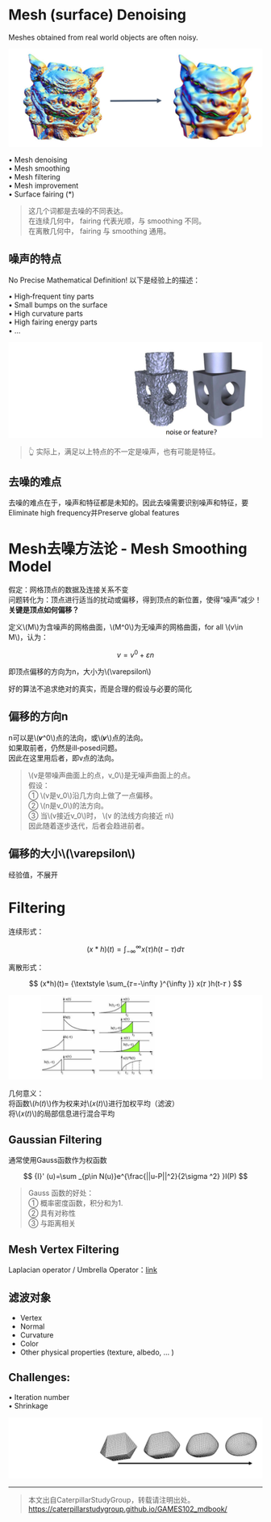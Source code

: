 # Mesh (surface) Denoising    

Meshes obtained from real world objects are often noisy.    

![](../assets/去躁2.png)    

• Mesh denoising    
• Mesh smoothing    
• Mesh filtering     
• Mesh improvement     
• Surface fairing (*)    

> 这几个词都是去噪的不同表达。    
在连续几何中， fairing 代表光顺，与 smoothing 不同。   
在离散几何中， fairing 与 smoothing 通用。     

## 噪声的特点   

No Precise Mathematical Definition! 以下是经验上的描述：     

• High‐frequent tiny parts     
• Small bumps on the surface     
• High curvature parts    
• High fairing energy parts   
• …    

![](../assets/去躁3.png)    
> &#x1F446; 实际上，满足以上特点的不一定是噪声，也有可能是特征。  

## 去噪的难点

去噪的难点在于，噪声和特征都是未知的。因此去噪需要识别噪声和特征，要Eliminate high frequency并Preserve global features    

# Mesh去噪方法论 - Mesh Smoothing Model

假定：网格顶点的数据及连接关系不变    
问题转化为：顶点进行适当的扰动或偏移，得到顶点的新位置，使得“噪声”减少！**关键是顶点如何偏移？**    

定义\\(M\\)为含噪声的网格曲面，\\(M^0\\)为无噪声的网格曲面，for all \\(v\in M\\)，认为：  

$$
v=v^0+\varepsilon n
$$    

即顶点偏移的方向为n，大小为\\(\varepsilon\\)

好的算法不追求绝对的真实，而是合理的假设与必要的简化   

## 偏移的方向n    

n可以是\\(𝒗^0\\)点的法向，或\\(𝒗\\)点的法向。  
如果取前者，仍然是ill‐posed问题。  
因此在这里用后者，即v点的法向。 

> \\(v是带噪声曲面上的点，v_0\\)是无噪声曲面上的点。    
假设：   
① \\(v是v_0\\)沿几方向上做了一点偏移。    
② \\(n是v_0\\)的法方向。   
③ 当\\(v接近v_0\\)时， \\(v 的法线方向接近 n\\)    
因此随着逐步迭代，后者会趋进前者。  

## 偏移的大小\\(\varepsilon\\)

经验值，不展开

# Filtering   

连续形式：  

$$
(x*h)(t)=\int_{-\infty }^{\infty } x(\tau )h(t-\tau )d\tau
$$

离散形式：  

$$
(x*h)(t)= {\textstyle \sum_{𝜏=-\infty }^{\infty }}  x(𝜏 )h(t-𝜏 )
$$

![](../assets/去躁7.png)    

几何意义：  
将函数\\(ℎ(𝑡)\\)作为权来对\\(𝑥(𝑡)\\)进行加权平均（滤波）    
将\\(𝑥(𝑡)\\)的局部信息进行混合平均    

## Gaussian Filtering    

通常使用Gauss函数作为权函数   

$$
{I}' (u)=\sum _{p\in N(u)}e^{\frac{||u-P||^2}{2\sigma ^2} }I(P)
$$

> Gauss 函数的好处：   
① 概率密度函数，积分和为1.     
② 具有对称性    
③ 与距离相关    

## Mesh Vertex Filtering

Laplacian operator / Umbrella Operator：[link](../LaplacianCoordinates/LocalLaplacianSmoothing.md)    


## 滤波对象    

* Vertex   
* Normal   
* Curvature    
* Color   
* Other physical properties (texture, albedo, … )     

## Challenges:    

• Iteration number   
• Shrinkage      

![](../assets/去躁12.png)   

---  

> 本文出自CaterpillarStudyGroup，转载请注明出处。
https://caterpillarstudygroup.github.io/GAMES102_mdbook/

